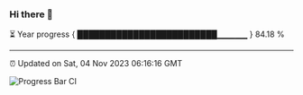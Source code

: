 ### Hi there 👋

⏳ Year progress { █████████████████████████▁▁▁▁▁ } 84.18 %

---

⏰ Updated on Sat, 04 Nov 2023 06:16:16 GMT

![Progress Bar CI](https://github.com/liununu/liununu/workflows/Progress%20Bar%20CI/badge.svg)
